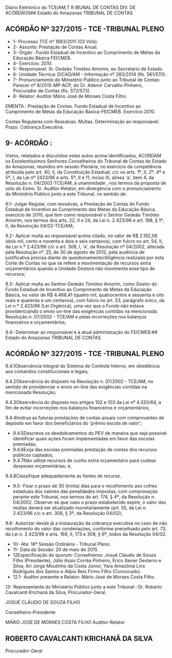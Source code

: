 Diário Eletrônico do TCE/AM,T R IBUNAL DE CONTAS DIV. DE ACÓRDÃOS## Estado do Amazonas TRIBUNAL DE CONTAS

## ACÓRDÃO Nº 327/2015 - TCE -TRIBUNAL PLENO

- 1- Processo TCE nº 1883/2011 (03 Vols).
- 2- Assunto: Prestação de Contas Anual.
- 3- Órgão :  Fundo Estadual de Incentivo ao Cumprimento de Metas da Educação Básica FEICMEB.
- 4- Exercício: 2010.
- 5- Responsável: Sr. Gedeão Timóteo Amorim, ex-Secretário de Estado.
- 6- Unidade Técnica: DICAD/AM - Informação nº 283/2014 (fls. 561/570).
- 7-  Pronunciamento  do Ministério Público  junto  ao Tribunal  de Contas: Parecer  nº 8/2015-MP-ACP, do Dr.  Ademir Carvalho Pinheiro, Procurador de Contas (fls. 572/573).
- 8- Relator: Auditor Mário José de Moraes Costa Filho.

EMENTA :  Prestação  de  Contas.  Fundo  Estadual de Incentivo ao Cumprimento de Metas da Educação Básica-FEICMEB. Exercício 2010.

Contas Regulares com Ressalvas. Multas. Determinação  ao  responsável.  Prazo.  Cobrança Executiva.

## 9- ACÓRDÃO :

Vistos, relatados e discutidos estes autos acima identificados, ACORDAM os Excelentíssimos Senhores Conselheiros do Tribunal de Contas do Estado do Amazonas, reunidos em sessão Plenária, no exercício da competência atribuída pelo  art.  40,  II, da Constituição Estadual, c/c os arts. 1º, II, 2º, 4º e 5º, I, da Lei nº 2423/96 e arts. 5º, II e 11, inciso  III,  alínea  'a',  item  4,  da  Resolução  n.  04/2002-TCE/AM, à  unanimidade ,  nos termos  da  proposta  de  voto  do  Exmo.  Sr.  Auditor-Relator, em  divergência com  o pronunciamento do Ministério Público junto a este Tribunal, no sentido de:

9.1-  Julgar  Regular,  com  ressalvas, a  Prestação  de  Contas  do  Fundo Estadual  de  Incentivo  ao  Cumprimento  das  Metas  da  Educação  Básica,  exercício  de 2010,  que  tem  como  responsável  o  Senhor  Gedeão  Timóteo  Amorim,  nos  termos  dos arts. 22, II e 24, da Lei n. 2.423/96 e art. 188, § 1º, II, da Resolução 04/02-TCE/AM;

9.2- Aplicar multa ao responsável acima citado, no valor de R$ 2.192,06 (dois mil, cento e noventa e dois e seis centavos), com fulcro no art. 54, II, da Lei n.º 2.423/96 c/c o art. 308, I, 'a', da Resolução nº 04/2002, alterada pela Resolução n°. 25, de 30 de agosto de 2012, pela ausência de justificativa precisa diante do questionamento/diligência realizada por esta Corte de Contas no que se refere  a movimentação de recursos extra orçamentários quando a Unidade Gestora não movimenta esse tipo de recursos;

9.3-  Aplicar  multa ao  Senhor  Gedeão  Timóteo  Amorim,  como  Gestor  do Fundo Estadual de Incentivo ao Cumprimento de Metas da Educação Básica, no valor de R$ 4.468,41 (quatro mil, quatrocentos e sessenta e oito reais e quarenta e um centavos), com fulcro no art. 53, parágrafo único, da Lei n.º 2.423/96 (Lei Orgânica), uma vez que o Fundo não estava providenciando o envio on-line das exigências contidas na mencionada Resolução  n.  07/2002  -  TCE/AM  e  pelas  incorreções  nos  balanços  financeiros  e orçamentários;

9.4- Determinar ao responsável e à atual administração do FEICMEB:## Estado do Amazonas TRIBUNAL DE CONTAS

## ACÓRDÃO Nº 327/2015 - TCE -TRIBUNAL PLENO

9.4.1Observância integral do Sistema de Controle Interno, em obediência aos comandos constitucionais e legais;

9.4.2Observância  do  disposto  na  Resolução  n.  07/2002  -  TCE/AM,  no sentido de  providenciar o envio on-line das  exigências  contidas na mencionada Resolução;

9.4.3Observância do disposto nos artigos 102 e 103 da Lei nº 4.320/64, a fim de evitar incorreções nos balanços financeiros e orçamentários;

9.4.4Instrua as futuras prestações de contas anuais com comprovantes de depósito em favor dos beneficiários do 'prêmio escola de valor';

- 9.4.5Descreva os desdobramentos do PEV de maneira que seja possível identificar quais ações foram implementadas em favor das escolas premiadas;
- 9.4.6Exija  das  escolas  premiadas  prestação  de  contas  dos  recursos públicos captados;
- 9.4.7Não  utilize  recursos  de  cunho  extra  orçamentário  para  custear despesas orçamentárias; e,

9.4.8Classifique adequadamente as fontes de recurso.

- 9.5-  Fixar  o  prazo  de  30  (trinta)  dias para  o  recolhimento  aos  cofres estaduais dos valores das penalidades  impostas,  com  comprovação  perante  este Tribunal, nos termos do art. 174, § 4º, da Resolução n. 04/2002. Observe-se que caso o prazo estabelecido expire, o valor das multas deverá ser atualizado monetariamente (art. 55, da Lei n. 2.423/96 c/c o art. 308, § 3º, da Resolução 04/02);

9.6- Autorizar desde já a instauração da cobrança executiva no caso de não recolhimento  do  valor  das  condenações,  conforme  preceituado  pelo  art.  73,  da  Lei  n. 2.423/96 e arts. 169, II, 173 e 308, § 6º, todos da Resolução 04/02.

- 10- Ata: 18ª Sessão Ordinária - Tribunal Pleno.
- 11- Data da Sessão: 20 de maio de 2015.
- 12Especificação do quorum: Conselheiros: Josué Cláudio de Souza Filho (Presidente),  Júlio Assis  Corrêa  Pinheiro,  Érico  Xavier  Desterro  e  Silva,  Ari  Jorge Moutinho da Costa Júnior, Yara Amazônia Lins Rodrigues dos Santos e Alípio Reis Firmo Filho (Convocado).
- 12.1- Auditor presente e Relator: Mário José de Moraes Costa Filho.

13- Representante do Ministério Público junto a este Tribunal : Dr. Roberto Cavalcanti Krichanã da Silva, Procurador-Geral.

JOSUÉ CLÁUDIO DE SOUZA FILHO

Conselheiro-Presidente

MÁRIO JOSÉ DE MORAES COSTA FILHO Auditor-Relator

## ROBERTO CAVALCANTI KRICHANÃ DA SILVA

Procurador-Geral